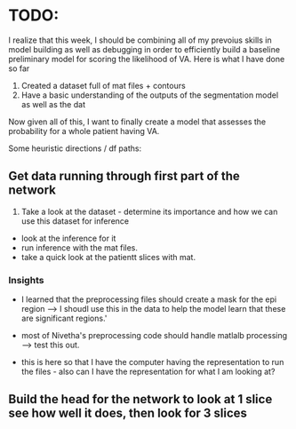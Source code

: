 # TODO:


I realize that this week, I should be combining all of my prevoius skills in model building as well as debugging in order to 
efficiently build a baseline preliminary model for scoring the likelihood of VA. Here is what I have done so far 


1. Created a dataset full of mat files + contours
2. Have a basic understanding of the outputs of the segmentation model as well as the dat


Now given all of this, I want to finally create a model that assesses the probability for a whole patient having VA. 

Some heuristic directions / df paths: 


## Get data running through first part of the network
1. Take a look at the dataset - determine its importance and how we can use this dataset for inference
- look at the inference for it
- run inference with the mat files. 
- take a quick look at the patientt slices with mat.

### Insights

- I learned that the preprocessing files should create a mask for the epi region --> I shoudl use this in the data to help the model learn that these are significant regions.'
- most of Nivetha's preprocessing code should handle matlalb processing --> test this out.


- this is here so that I have the computer having the representation to run the files - also can I have the representation for what I am looking at? 



## Build the head for the network to look at 1 slice see how well it does, then look for 3 slices